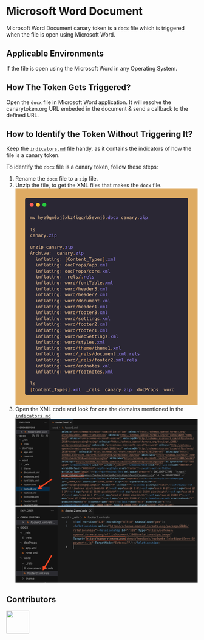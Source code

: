# Microsoft Word Document
Microsoft Word Document canary token is a `docx` file which is triggered when the file is open using Microsoft Word.

## Applicable Environments
If the file is open using the Microsoft Word in any Operating System.

## How The Token Gets Triggered?
Open the `docx` file in Microsoft Word application. It will resolve the canarytoken.org URL embeded in the document & send a callback to the defined URL.

## How to Identify the Token Without Triggering It?
Keep the [`indicators.md`](../indicators.md) file handy, as it contains the indicators of how the file is a canary token. <!-- Do not delete this line -->

To identify the `docx` file is a canary token, follow these steps:
1. Rename the `docx` file to a `zip` file.
2. Unzip the file, to get the XML files that makes the `docx` file.
![Unzip Process Code](../assets/screenshots/docx_unzip.png)
3. Open the XML code and look for one the domains mentioned in the [`indicators.md`](../indicators.md)
![URL in Footer](../assets/screenshots/url_in_footer_1.png)
![URL in Footer](../assets/screenshots/url_in_footer_2.png)

## Contributors
[<img src="https://github.com/0xcardinal.png" style="width:60px; height:60px;"/>](https://github.com/0xcardinal)